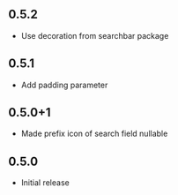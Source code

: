 ## 0.5.2

* Use decoration from searchbar package

## 0.5.1

* Add padding parameter

## 0.5.0+1

* Made prefix icon of search field nullable

## 0.5.0

* Initial release